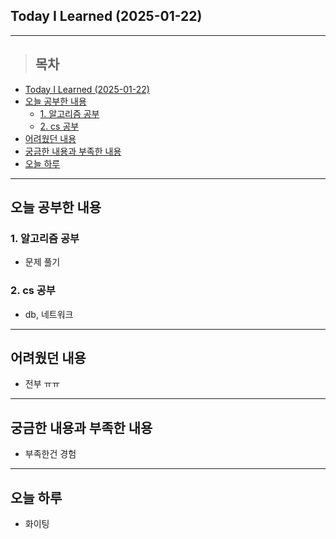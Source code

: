 ## Today I Learned (2025-01-22)
---
> ## 목차
- [Today I Learned (2025-01-22)](#today-i-learned-2025-01-22)
- [오늘 공부한 내용](#오늘-공부한-내용)
  - [1. 알고리즘 공부](#1-알고리즘-공부)
  - [2. cs 공부](#2-cs-공부)
- [어려웠던 내용](#어려웠던-내용)
- [궁금한 내용과 부족한 내용](#궁금한-내용과-부족한-내용)
- [오늘 하루](#오늘-하루)
---

## 오늘 공부한 내용
### 1. 알고리즘 공부
- 문제 풀기

### 2. cs 공부
- db, 네트워크
---
## 어려웠던 내용
- 전부 ㅠㅠ
---
## 궁금한 내용과 부족한 내용
- 부족한건 경험
---
## 오늘 하루
- 화이팅
<!-- <img src="이미지 주소" width="100%" height="100%"/> -->
